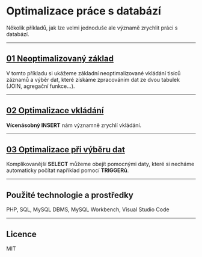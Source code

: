 # Optimalizace práce s databází

Několik příkladů, jak lze velmi jednoduše ale významě zrychlit práci s databází.

---

## [01 Neoptimalizovaný základ](01-base)

V tomto příkladu si ukážeme základní neoptimalizované vkládání tisíců záznamů a výběr dat, které získáme zpracováním dat ze dvou tabulek (JOIN, agregační funkce...).

---

## [02 Optimalizace vkládání](02-inset-opt)

**Vícenásobný INSERT** nám významně zrychlí vkládání.

---

## [03 Optimalizace při výběru dat](03-select-opt)

Komplikovanější **SELECT** můžeme obejít pomocnými daty, které si necháme automaticky počítat například pomocí **TRIGGERů**.

---

## Použité technologie a prostředky

PHP, SQL, MySQL DBMS, MySQL Workbench, Visual Studio Code

---

## Licence

MIT
